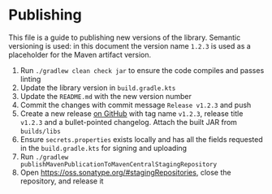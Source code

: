 # Publishing

This file is a guide to publishing new versions of the library. Semantic versioning is used: in this
document the version name `1.2.3` is used as a placeholder for the Maven artifact version.

1. Run `./gradlew clean check jar` to ensure the code compiles and passes linting
2. Update the library version in `build.gradle.kts`
3. Update the `README.md` with the new version number
4. Commit the changes with commit message `Release v1.2.3` and push
5. Create a new release
   [on GitHub](https://github.com/dzirbel/gson-bijectivereflection/releases/new) with tag name
   `v1.2.3`, release title `v1.2.3` and a bullet-pointed changelog. Attach the built JAR from
   `builds/libs`
6. Ensure `secrets.properties` exists locally and has all the fields requested in the
   `build.gradle.kts` for signing and uploading
7. Run `./gradlew publishMavenPublicationToMavenCentralStagingRepository`
8. Open https://oss.sonatype.org/#stagingRepositories, close the repository, and release it
